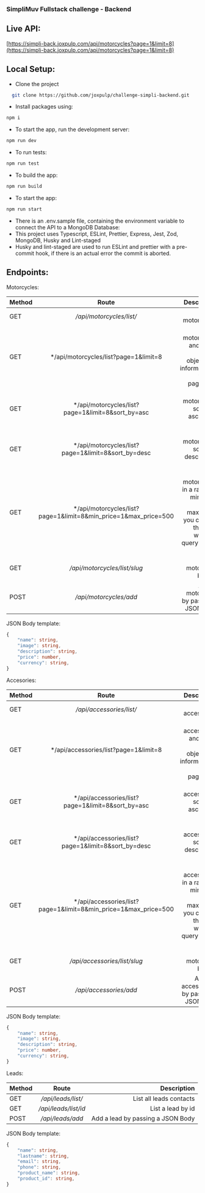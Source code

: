 ### SimpliMuv Fullstack challenge - Backend

## Live API:

[https://simpli-back.joxpulp.com/api/motorcycles?page=1&limit=8](https://simpli-back.joxpulp.com/api/motorcycles?page=1&limit=8)

## Local Setup:

- Clone the project

```bash
  git clone https://github.com/joxpulp/challenge-simpli-backend.git
```

- Install packages using:

```bash
npm i
```

- To start the app, run the development server:

```bash
npm run dev
```

- To run tests:

```bash
npm run test
```

- To build the app:

```bash
npm run build
```

- To start the app:

```bash
npm run start
```

- There is an .env.sample file, containing the environment variable to connect the API to a MongoDB Database:
- This project uses Typescript, ESLint, Prettier, Express, Jest, Zod, MongoDB, Husky and Lint-staged
- Husky and lint-staged are used to run ESLint and prettier with a pre-commit hook, if there is an actual error the commit is aborted.

## Endpoints:

Motorcycles:

| Method |                              Route                               |                                                                                                 Description |
| ------ | :--------------------------------------------------------------: | ----------------------------------------------------------------------------------------------------------: |
| GET    |                     _/api/motorcycles/list/_                     |                                                                                        List all motorcycles |
| GET    |              \*/api/motorcycles/list?page=1&limit=8              |                         List all motorcycles and also a paging object with informatation to do a pagination |
| GET    |        \*/api/motorcycles/list?page=1&limit=8&sort_by=asc        |                                                              List all motorcycles sorted in ascending order |
| GET    |       \*/api/motorcycles/list?page=1&limit=8&sort_by=desc        |                                                             List all motorcycles sorted in descending order |
| GET    | \*/api/motorcycles/list?page=1&limit=8&min_price=1&max_price=500 | Filters motorcycles in a range of min_price and max_price, you can use this filter with one query param too |
| GET    |                   _/api/motorcycles/list/slug_                   |                                                                                   List a motorcycle by slug |
| POST   |                      _/api/motorcycles/add_                      |                                                                    Adds a motorcycle by passing a JSON Body |

JSON Body template:

```Typescript
{
    "name": string,
    "image": string,
    "description": string,
    "price": number,
    "currency": string,
}
```

Accesories:

| Method |                              Route                               |                                                                                                 Description |
| ------ | :--------------------------------------------------------------: | ----------------------------------------------------------------------------------------------------------: |
| GET    |                     _/api/accessories/list/_                     |                                                                                        List all accessories |
| GET    |              \*/api/accessories/list?page=1&limit=8              |                         List all accessories and also a paging object with informatation to do a pagination |
| GET    |        \*/api/accessories/list?page=1&limit=8&sort_by=asc        |                                                              List all accessories sorted in ascending order |
| GET    |       \*/api/accessories/list?page=1&limit=8&sort_by=desc        |                                                             List all accessories sorted in descending order |
| GET    | \*/api/accessories/list?page=1&limit=8&min_price=1&max_price=500 | Filters accessories in a range of min_price and max_price, you can use this filter with one query param too |
| GET    |                   _/api/accessories/list/slug_                   |                                                                                   List a motorcycle by slug |
| POST   |                      _/api/accessories/add_                      |                                                                  Adds an accessesory by passing a JSON Body |

JSON Body template:

```Typescript
{
    "name": string,
    "image": string,
    "description": string,
    "price": number,
    "currency": string,
}
```

Leads:

| Method |        Route         |                       Description |
| ------ | :------------------: | --------------------------------: |
| GET    |  _/api/leads/list/_  |           List all leads contacts |
| GET    | _/api/leads/list/id_ |                 List a lead by id |
| POST   |   _/api/leads/add_   | Add a lead by passing a JSON Body |

JSON Body template:

```Typescript
{
    "name": string,
    "lastname": string,
    "email": string,
    "phone": string,
    "product_name": string,
    "product_id": string,
}
```
